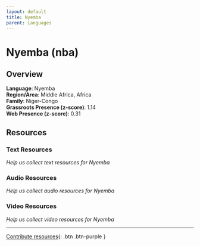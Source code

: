 ```yaml
---
layout: default
title: Nyemba
parent: Languages
---
```


# Nyemba (nba)

## Overview

**Language**: Nyemba  
**Region/Area**: Middle Africa, Africa  
**Family**: Niger-Congo  
**Grassroots Presence (z-score)**: 1.14  
**Web Presence (z-score)**: 0.31  

## Resources

### Text Resources
*Help us collect text resources for Nyemba*

### Audio Resources
*Help us collect audio resources for Nyemba*

### Video Resources
*Help us collect video resources for Nyemba*

---

[Contribute resources](https://forms.office.com/e/1SfLJx3u1r){: .btn .btn-purple }

